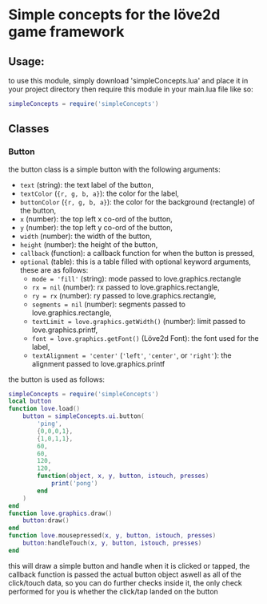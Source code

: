 
# Simple concepts for the löve2d game framework

## Usage:
to use this module, simply download 'simpleConcepts.lua' and place it in your project directory then require this module in your main.lua file like so:
```lua
simpleConcepts = require('simpleConcepts')
```
	
## Classes
### Button	
the button class is a simple button with the following arguments:
* `text` (string): the text label of the button,
* `textColor` (`{r, g, b, a}`): the color for the label,
* `buttonColor` (`{r, g, b, a}`): the color for the background (rectangle) of the button,
* `x` (number): the top left x co-ord of the button,
* `y` (number): the top left y co-ord of the button,
* `width` (number): the width of the button,
* `height` (number): the height of the button,
* `callback` (function): a callback function for when the button is pressed,
* `optional` (table): this is a table filled with optional keyword arguments, these are as follows:
	- `mode = 'fill'` (string): mode passed to love.graphics.rectangle
	- `rx = nil` (number): rx passed to love.graphics.rectangle,
	- `ry = rx` (number): ry passed to love.graphics.rectangle,
	- `segments = nil` (number): segments passed to love.graphics.rectangle,
	- `textLimit = love.graphics.getWidth()` (number): limit passed to love.graphics.printf,
	- `font = love.graphics.getFont()` (Löve2d Font): the font used for the label,
	- `textAlignment = 'center'` (`'left'`, `'center'`, or `'right'`): the alignment passed to 
love.graphics.printf

the button is used as follows: 
```lua
simpleConcepts = require('simpleConcepts')
local button
function love.load()
	button = simpleConcepts.ui.button(
		'ping',
		{0,0,0,1},
		{1,0,1,1},
		60,
		60,
		120,
		120,
		function(object, x, y, button, istouch, presses)
			print('pong')
		end
	)
end
function love.graphics.draw()
	button:draw()
end
function love.mousepressed(x, y, button, istouch, presses)
	button:handleTouch(x, y, button, istouch, presses)
end
```

this will draw a simple button and handle when it is clicked or tapped, the callback function is passed the actual button object aswell as all of the click/touch data, so you can do further checks inside it, the only check performed for you is whether the click/tap landed on the button
